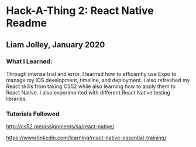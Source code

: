 # Hack-A-Thing 2: React Native Readme
## Liam Jolley, January 2020

### What I Learned:
Through intense trial and error, I learned how to efficiently use Expo to manage my iOS development, timeline, and deployment. I also refreshed my React skills from taking CS52 while also learning how to apply them to React Native. I also experimented with different React Native testing libraries.


### Tutorials Followed
http://cs52.me/assignments/sa/react-native/

https://www.linkedin.com/learning/react-native-essential-training/
